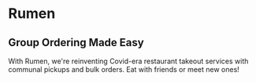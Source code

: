 # Rumen
## Group Ordering Made Easy
With Rumen, we're reinventing Covid-era restaurant takeout services with communal pickups and bulk orders. Eat with friends or meet new ones!
